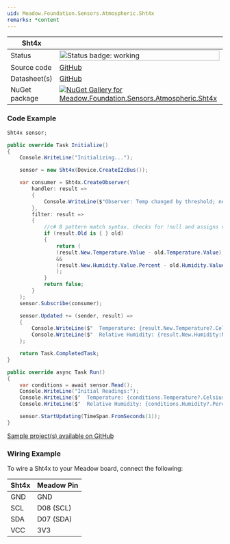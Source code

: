 ```yaml
---
uid: Meadow.Foundation.Sensors.Atmospheric.Sht4x
remarks: *content
---
```


| Sht4x | |
|--------|--------|
| Status | <img src="https://img.shields.io/badge/Working-brightgreen" style="width: auto; height: -webkit-fill-available;" alt="Status badge: working" /> |
| Source code | [GitHub](https://github.com/WildernessLabs/Meadow.Foundation/tree/main/Source/Meadow.Foundation.Peripherals/Sensors.Atmospheric.Sht4x/Driver) |
| Datasheet(s) | [GitHub](https://github.com/WildernessLabs/Meadow.Foundation/tree/main/Source/Meadow.Foundation.Peripherals/Sensors.Atmospheric.Sht4x/Datasheet) |
| NuGet package | <a href="https://www.nuget.org/packages/Meadow.Foundation.Sensors.Atmospheric.Sht4x/" target="_blank"><img src="https://img.shields.io/nuget/v/Meadow.Foundation.Sensors.Atmospheric.Sht4x.svg?label=Meadow.Foundation.Sensors.Atmospheric.Sht4x" alt="NuGet Gallery for Meadow.Foundation.Sensors.Atmospheric.Sht4x" /></a> |

### Code Example

```csharp
Sht4x sensor;

public override Task Initialize()
{
    Console.WriteLine("Initializing...");

    sensor = new Sht4x(Device.CreateI2cBus());

    var consumer = Sht4x.CreateObserver(
        handler: result =>
        {
            Console.WriteLine($"Observer: Temp changed by threshold; new temp: {result.New.Temperature?.Celsius:N2}C, old: {result.Old?.Temperature?.Celsius:N2}C");
        },
        filter: result =>
        {
            //c# 8 pattern match syntax. checks for !null and assigns var.
            if (result.Old is { } old)
            {
                return (
                (result.New.Temperature.Value - old.Temperature.Value).Abs().Celsius > 0.5
                &&
                (result.New.Humidity.Value.Percent - old.Humidity.Value.Percent) > 0.05
                );
            }
            return false;
        }
    );
    sensor.Subscribe(consumer);

    sensor.Updated += (sender, result) =>
    {
        Console.WriteLine($"  Temperature: {result.New.Temperature?.Celsius:N2}C");
        Console.WriteLine($"  Relative Humidity: {result.New.Humidity:N2}%");
    };

    return Task.CompletedTask;
}

public override async Task Run()
{
    var conditions = await sensor.Read();
    Console.WriteLine("Initial Readings:");
    Console.WriteLine($"  Temperature: {conditions.Temperature?.Celsius:N2}C");
    Console.WriteLine($"  Relative Humidity: {conditions.Humidity?.Percent:N2}%");

    sensor.StartUpdating(TimeSpan.FromSeconds(1));
}

```

[Sample project(s) available on GitHub](https://github.com/WildernessLabs/Meadow.Foundation/tree/main/Source/Meadow.Foundation.Peripherals/Sensors.Atmospheric.Sht4x/Samples/Sht4x_Sample)

### Wiring Example

To wire a Sht4x to your Meadow board, connect the following:

| Sht4x  | Meadow Pin  |
|---------|-------------|
| GND     | GND         |
| SCL     | D08 (SCL)   |
| SDA     | D07 (SDA)   |
| VCC     | 3V3         |
